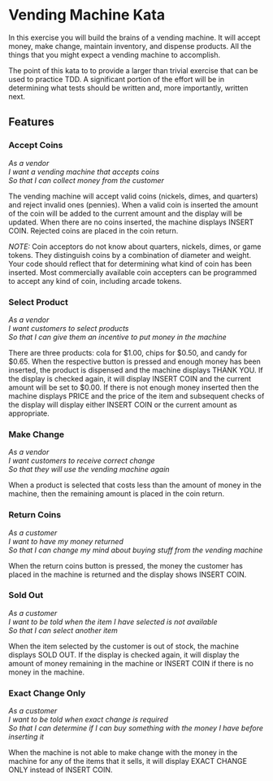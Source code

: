 # Vending Machine Kata

In this exercise you will build the brains of a vending machine.  It will
accept money, make change, maintain inventory, and dispense products.  All the
things that you might expect a vending machine to accomplish.

The point of this kata to to provide a larger than trivial exercise that can be
used to practice TDD.  A significant portion of the effort will be in
determining what tests should be written and, more importantly, written next.

## Features

### Accept Coins
  
_As a vendor_  
_I want a vending machine that accepts coins_  
_So that I can collect money from the customer_  

The vending machine will accept valid coins (nickels, dimes, and quarters) and
reject invalid ones (pennies).  When a valid coin is inserted the amount of the
coin will be added to the current amount and the display will be updated.  When
there are no coins inserted, the machine displays INSERT COIN.  Rejected coins
are placed in the coin return.

*NOTE:* Coin acceptors do not know about quarters, nickels, dimes, or game
tokens.  They distinguish coins by a combination of diameter and weight.  Your
code should reflect that for determining what kind of coin has been inserted.
Most commercially available coin accepters can be programmed to accept any kind
of coin, including arcade tokens.


### Select Product

_As a vendor_  
_I want customers to select products_  
_So that I can give them an incentive to put money in the machine_  

There are three products: cola for $1.00, chips for $0.50, and candy for $0.65.
When the respective button is pressed and enough money has been inserted, the
product is dispensed and the machine displays THANK YOU.  If the display is
checked again, it will display INSERT COIN and the current amount will be set
to $0.00.  If there is not enough money inserted then the machine displays
PRICE and the price of the item and subsequent checks of the display will
display either INSERT COIN or the current amount as appropriate.

### Make Change

_As a vendor_  
_I want customers to receive correct change_  
_So that they will use the vending machine again_  

When a product is selected that costs less than the amount of money in the
machine, then the remaining amount is placed in the coin return.

### Return Coins

_As a customer_  
_I want to have my money returned_  
_So that I can change my mind about buying stuff from the vending machine_  

When the return coins button is pressed, the money the customer has placed in
the machine is returned and the display shows INSERT COIN.

### Sold Out

_As a customer_  
_I want to be told when the item I have selected is not available_  
_So that I can select another item_  

When the item selected by the customer is out of stock, the machine displays
SOLD OUT.  If the display is checked again, it will display the amount of money
remaining in the machine or INSERT COIN if there is no money in the machine.

### Exact Change Only

_As a customer_  
_I want to be told when exact change is required_  
_So that I can determine if I can buy something with the money I have before inserting it_  

When the machine is not able to make change with the money in the machine for
any of the items that it sells, it will display EXACT CHANGE ONLY instead of
INSERT COIN.
